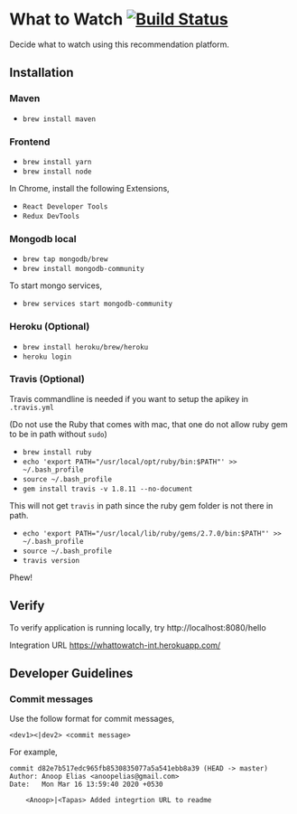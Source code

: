 # What to Watch [![Build Status](https://travis-ci.org/anoopelias/w2w.svg?branch=master)](https://travis-ci.org/anoopelias/w2w)

Decide what to watch using this recommendation platform.

## Installation

### Maven

 - `brew install maven`
 
### Frontend
 - `brew install yarn`
 - `brew install node`
 
In Chrome, install the following Extensions,
- `React Developer Tools`
- `Redux DevTools`

### Mongodb local
 - `brew tap mongodb/brew`
 - `brew install mongodb-community`

To start mongo services,
- `brew services start mongodb-community`

### Heroku (Optional)

 - `brew install heroku/brew/heroku`
 - `heroku login`

### Travis (Optional)

Travis commandline is needed if you want to setup the apikey in `.travis.yml`

(Do not use the Ruby that comes with mac, that one do not allow ruby gem to be in path without `sudo`)
 - `brew install ruby`
 - `echo 'export PATH="/usr/local/opt/ruby/bin:$PATH"' >> ~/.bash_profile`
 - `source ~/.bash_profile`
 - `gem install travis -v 1.8.11 --no-document`
 
This will not get `travis` in path since the ruby gem folder is not there in path.

 - `echo 'export PATH="/usr/local/lib/ruby/gems/2.7.0/bin:$PATH"' >> ~/.bash_profile`
 - `source ~/.bash_profile`
 - `travis version`

Phew!

## Verify

To verify application is running locally, try http://localhost:8080/hello

Integration URL https://whattowatch-int.herokuapp.com/

## Developer Guidelines

### Commit messages

Use the follow format for commit messages,

```
<dev1><|dev2> <commit message>
```

For example,
```
commit d82e7b517edc965fb8530835077a5a541ebb8a39 (HEAD -> master)
Author: Anoop Elias <anoopelias@gmail.com>
Date:   Mon Mar 16 13:59:40 2020 +0530

    <Anoop>|<Tapas> Added integrtion URL to readme

```
